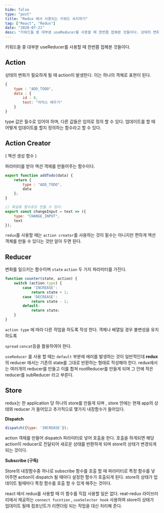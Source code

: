 ```yaml
---
hide: false
type: "post"
title: "Redux 에서 사용되는 키워드 숙지하기"
tag: ["React", "Redux"]
date: "2020-07-21"
desc: "키워드들 중 대부분 useReducer를 사용할 때 한번쯤 접해본 것들이다. 상태의 변화가 필요하게 될 때 action이 발생한다. 이는 하나의 객체로 표현이 된다. type 값은 필수로 있어야 하며, 다른 값들은 임의로 정의 할 수 있다. 업데이트를 할 때 어떻게 업데이트를 할지 정의하는 함수라고 할 수 있다."
---
```


키워드들 중 대부분 useReducer를 사용할 때 한번쯤 접해본 것들이다.

## Action

상태의 변화가 필요하게 될 때 action이 발생한다. 이는 하나의 객체로 표현이 된다.

```javascript
{
	type : "ADD_TODO",
	data : {
		id : 0,
		text: "리덕스 배우기"
	}
}
```

type 값은 필수로 있어야 하며, 다른 값들은 임의로 정의 할 수 있다. 업데이트를 할 때 어떻게 업데이트를 할지 정의하는 함수라고 할 수 있다.

## Action Creator

( 액션 생성 함수 )

파라미터를 받아 액션 객체를 만들어주는 함수이다.

```javascript
export function addTodo(data) {
	return {
		type : "ADD_TODO",
		data
	};
}

// 화살표 함수로도 만들 수 있다.
export const changeInput = text => ({
	type: "CHANGE_INPUT",
	text
});
```

`redux`를 사용할 때는 `action creator`를 사용하는 것이 필수는 아니지만 편하게 액션 객체를 만들 수 있다는 것만 알아 두면 된다. 

## Reducer

 변화를 일으키는 함수이며 `state` `action` 두 가지 파라미터를 가진다.

```javascript
function counter(state, action) {
	switch (action.type) {
		case 'INCREASE':
			return state + 1;
		case 'DECREASE':
			return state - 1;
		default:
			return state;
	}
}
```

`action type` 에 따라 다른 작업을 하도록 작성 한다. 객체나 배열일 경우 불변성을 유지하도록

 `spread` `concat`등을 활용하여야 한다.

`useReducer` 를 사용 할 때는 `default` 부분에 에러를 발생하는 것이 일반적인데  **redux**의 reducer 에서는 기존의 state를 그대로 반환하는 형태로 작성해야 한다. redux에서는 여러개의 reducer를 만들고 이를 합쳐 rootReducer를 만들게 되며 그 안에 작은 reducer를 subReducer 라고 부른다. 

## Store

redux는 한 application 당 하나의 store를 만들게 되며 , store 안에는 현재 app의 상태와 reducer 가 들어있고 추가적으로 몇가지 내장함수가 들어있다. 

**Dispatch**

```javascript
dispatch({type: 'INCREASE'});
```

action 객체를 만들어 dispatch 파라미터로 넣어 호출을 한다. 호출을 하게되면 해당 action이 reducer로 전달되어 새로운 상태를 반환하게 되며 store의 상태가 변경되게 되는 것이다. 

**Subscribe (구독)**

Store의 내장함수중 하나로 subscribe 함수를 호출 할 때 파라미터로 특정 함수를 넣어주면 action이 dispatch 될 때마다 설정한 함수가 호출되게 된다. store의 상태가 업데이트 될때마다 특정 함수를 호출 할 수 있게 해주는 것이다. 

 react 에서 redux를 사용할 때 이 함수를 직접 사용할 일은 없다. reat-redux 라이브러리에서 제공하는 `connect fucntion` , `useSelector hook` 사용하여 store이 상태가 업데이트 될때 컴포넌트가 리랜더링 되는 작업을 대신 처리해 준다.
